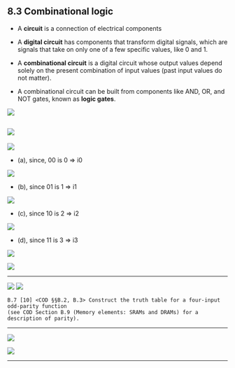 ## 8.3 Combinational logic

- A **circuit** is a connection of electrical components

- A **digital circuit** has components that transform digital signals, which are signals that take on only one of a few 
  specific values, like 0 and 1.

- A **combinational circuit** is a digital circuit whose output values depend solely on the present combination of 
  input values (past input values do not matter).

- A combinational circuit can be built from components like AND, OR, and NOT gates, known as **logic gates**.

![](img/2020-11-08-16-03-57.png)

![](img/2020-11-08-16-09-35.png)
---

![](img/2020-11-02-12-54-19.png)

- (a), since, 00 is 0 => i0


![](img/2020-11-02-12-54-50.png)

- (b), since 01 is 1 => i1


![](img/2020-11-02-12-55-34.png)

- (c), since 10 is 2 => i2


![](img/2020-11-02-12-56-37.png)

- (d), since 11 is 3 => i3


![](img/2020-11-02-13-13-19.png)

![](img/2020-11-08-14-28-41.png)


---

![](img/2020-11-08-17-28-23.png)
![](img/2020-11-08-17-24-49.png)

```
B.7 [10] <COD §§B.2, B.3> Construct the truth table for a four-input odd-parity function 
(see COD Section B.9 (Memory elements: SRAMs and DRAMs) for a description of parity).
```


---

![](img/2020-11-08-17-30-43.png)

![](img/2020-11-08-17-30-55.png)

---